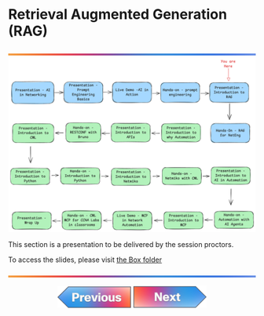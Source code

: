 # Retrieval Augmented Generation (RAG)

![line](../../images/banner.png)
![line](./images/5.png)

This section is a presentation to be delivered by the session proctors.

To access the slides, please visit [the Box folder](https://cisco.app.box.com/folder/340062289300?s=hmrhjoshhzez3vlzdisvk0s9frn0lh5c)

![line](../../images/banner.png)
<p align="center">
<a href="../04-hands-on-prompt-eng/1.md"><img src="../../images/previous.png" width="150px"></a>
<a href="../06-hands-on-rag-for-netengs/1.md"><img src="../../images/next.png" width="150px"></a>
</p>